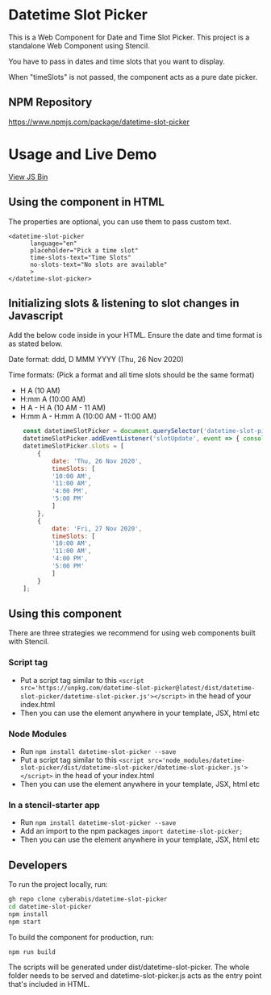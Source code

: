 # Datetime Slot Picker

This is a Web Component for Date and Time Slot Picker. This project is a standalone Web Component using Stencil.

You have to pass in dates and time slots that you want to display.

When "timeSlots" is not passed, the component acts as a pure date picker.

## NPM Repository

https://www.npmjs.com/package/datetime-slot-picker

# Usage and Live Demo

[View JS Bin](https://jsbin.com/yihufeg/edit?html,output)

## Using the component in HTML

The properties are optional, you can use them to pass custom text.

```
<datetime-slot-picker 
      language="en" 
      placeholder="Pick a time slot" 
      time-slots-text="Time Slots"
      no-slots-text="No slots are available"
      >
</datetime-slot-picker>
```

## Initializing slots & listening to slot changes in Javascript

Add the below code inside <script></script> in your HTML. Ensure the date and time format is as stated below.

Date format: ddd, D MMM YYYY (Thu, 26 Nov 2020)

Time formats: (Pick a format and all time slots should be the same format)
- H A (10 AM)
- H:mm A (10:00 AM)
- H A - H A (10 AM - 11 AM)
- H:mm A - H:mm A (10:00 AM - 11:00 AM)

```javascript
    const datetimeSlotPicker = document.querySelector('datetime-slot-picker');
    datetimeSlotPicker.addEventListener('slotUpdate', event => { console.log('Updated Slot: ', event.detail) });
    datetimeSlotPicker.slots = [
        {
            date: 'Thu, 26 Nov 2020',
            timeSlots: [
            '10:00 AM',
            '11:00 AM',
            '4:00 PM',
            '5:00 PM'
            ]
        },
        {
            date: 'Fri, 27 Nov 2020',
            timeSlots: [
            '10:00 AM',
            '11:00 AM',
            '4:00 PM',
            '5:00 PM'
            ]
        }
    ];
```

## Using this component

There are three strategies we recommend for using web components built with Stencil.

### Script tag

- Put a script tag similar to this `<script src='https://unpkg.com/datetime-slot-picker@latest/dist/datetime-slot-picker/datetime-slot-picker.js'></script>` in the head of your index.html
- Then you can use the element anywhere in your template, JSX, html etc

### Node Modules
- Run `npm install datetime-slot-picker --save`
- Put a script tag similar to this `<script src='node_modules/datetime-slot-picker/dist/datetime-slot-picker/datetime-slot-picker.js'></script>` in the head of your index.html
- Then you can use the element anywhere in your template, JSX, html etc

### In a stencil-starter app
- Run `npm install datetime-slot-picker --save`
- Add an import to the npm packages `import datetime-slot-picker;`
- Then you can use the element anywhere in your template, JSX, html etc

## Developers

To run the project locally, run:

```bash
gh repo clone cyberabis/datetime-slot-picker
cd datetime-slot-picker
npm install
npm start
```

To build the component for production, run:

```bash
npm run build
```

The scripts will be generated under dist/datetime-slot-picker. 
The whole folder needs to be served and datetime-slot-picker.js acts as the entry point that's included in HTML.